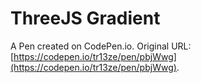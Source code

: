 # ThreeJS Gradient

A Pen created on CodePen.io. Original URL: [https://codepen.io/tr13ze/pen/pbjWwg](https://codepen.io/tr13ze/pen/pbjWwg).

